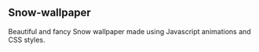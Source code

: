 ## Snow-wallpaper

Beautiful and fancy Snow wallpaper made using Javascript animations and CSS styles.
